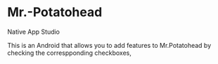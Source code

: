 # Mr.-Potatohead
Native App Studio

This is an Android that allows you to add features to Mr.Potatohead by checking the correspponding checkboxes,
